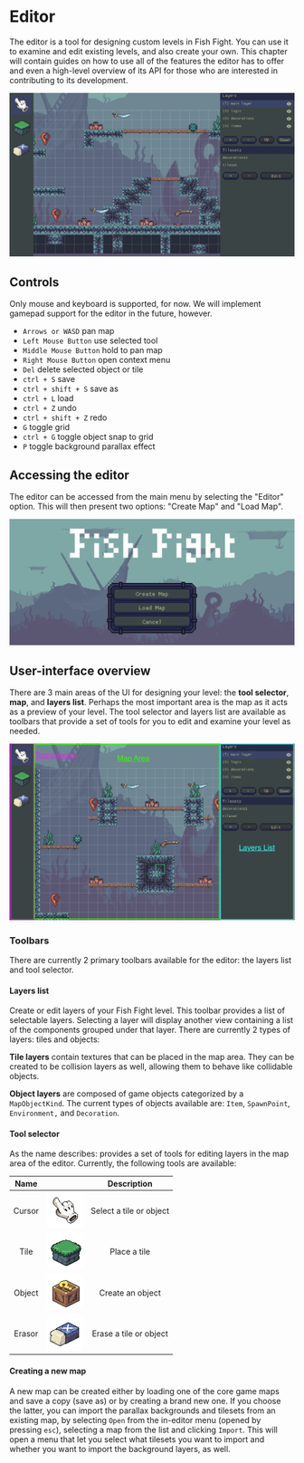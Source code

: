 # Editor

The editor is a tool for designing custom levels in Fish Fight. You can use it to examine and edit
existing levels, and also create your own.
This chapter will contain guides on how to use all of the features the editor has to offer and even a
high-level overview of its API for those who are interested in contributing to its development.

![Screenshot of the Fish Fight editor. The map area and layers toolbar are visible. Default textures for platforms occupy the map area.](./assets/editor.png)

## Controls

Only mouse and keyboard is supported, for now. We will implement gamepad support for the editor in the future, however.

- `Arrows or WASD` pan map
- `Left Mouse Button` use selected tool
- `Middle Mouse Button` hold to pan map
- `Right Mouse Button` open context menu
- `Del` delete selected object or tile
- `ctrl + S` save
- `ctrl + shift + S` save as
- `ctrl + L` load
- `ctrl + Z` undo
- `ctrl + shift + Z` redo
- `G` toggle grid
- `ctrl + G` toggle object snap to grid
- `P` toggle background parallax effect

## Accessing the editor

The editor can be accessed from the main menu by selecting the "Editor" option. This will then present two options: "Create Map" and "Load Map".

![Screenshot of the main menu displaying options for the editor: "create map", "load map", and "quit".](./assets/editor_menu.png)

## User-interface overview

There are 3 main areas of the UI for designing your level: the **tool selector**, **map**, and **layers list**. Perhaps the most important area is the map as it acts as a preview of your level. The tool selector and layers list are available as toolbars that provide a set of tools for you to edit and examine your level as needed.

![Screenshot of editor user interface with each major area highlighted.](./assets/editor_gui_highlights.png)

### Toolbars

There are currently 2 primary toolbars available for the editor: the layers list and tool selector.

#### Layers list

Create or edit layers of your Fish Fight level. This toolbar provides a list of selectable layers. Selecting a layer will display another view containing a list of the components grouped under that layer. There are currently 2 types of layers: tiles and objects:

**Tile layers** contain textures that can be placed in the map area. They can be created to be collision layers as well, allowing them to behave like collidable objects.

**Object layers** are composed of game objects categorized by a `MapObjectKind`. The current types of objects available are: `Item`, `SpawnPoint`, `Environment,` and `Decoration`.

#### Tool selector

As the name describes: provides a set of tools for editing layers in the map area of the editor. Currently, the following tools are available:

| Name | | Description |
| :-: | :-: | :-: |
| Cursor | ![cursor](assets/cursor_tool.png) | Select a tile or object |
| Tile | ![tile](assets/tile_tool.png) | Place a tile |
| Object | ![object](assets/object_tool.png) | Create an object |
| Erasor | ![erasor](assets/erasor_tool.png) | Erase a tile or object |

#### Creating a new map

A new map can be created either by loading one of the core game maps and save a copy (save as) or by creating a brand new one.
If you choose the latter, you can import the parallax backgrounds and tilesets from an existing map, by selecting `Open` from the in-editor menu (opened by pressing `esc`), selecting a map from the list and clicking `Import`.
This will open a menu that let you select what tilesets you want to import and whether you want to import the background layers, as well.
